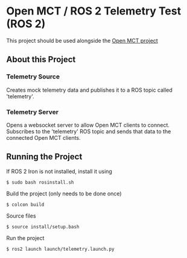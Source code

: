 # Open MCT / ROS 2 Telemetry Test (ROS 2)

This project should be used alongside the [Open MCT project](https://github.com/brandongasser/openmct-ros-test-openmct)

## About this Project

### Telemetry Source

Creates mock telemetry data and publishes it to a ROS topic called 'telemetry'.

### Telemetry Server

Opens a websocket server to allow Open MCT clients to connect. Subscribes to the 'telemetry' ROS topic and sends that data to the connected Open MCT clients.

## Running the Project

If ROS 2 Iron is not installed, install it using

```
$ sudo bash rosinstall.sh
```

Build the project (only needs to be done once)

```
$ colcon build
```

Source files

```
$ source install/setup.bash
```

Run the project

```
$ ros2 launch launch/telemetry.launch.py
```